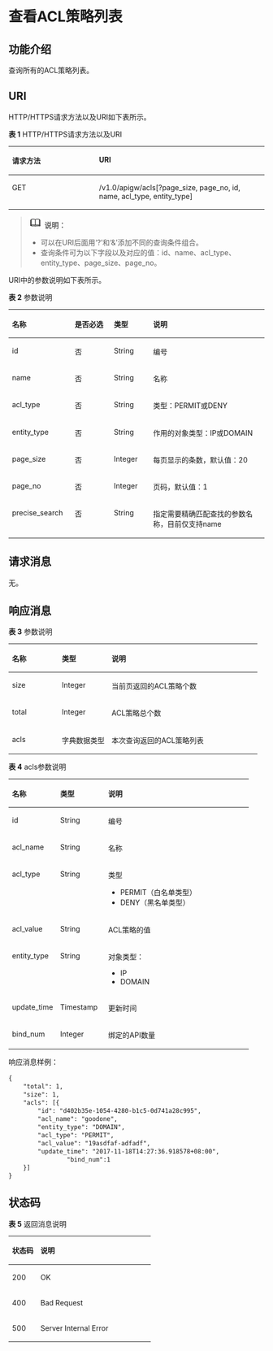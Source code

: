 # 查看ACL策略列表<a name="ZH-CN_TOPIC_0000001081976129"></a>

## 功能介绍<a name="zh-cn_topic_0118924502_section54506040"></a>

查询所有的ACL策略列表。

## URI<a name="zh-cn_topic_0118924502_section20792320"></a>

HTTP/HTTPS请求方法以及URI如下表所示。

**表 1**  HTTP/HTTPS请求方法以及URI

<a name="zh-cn_topic_0118924502_table49710652"></a>
<table><thead align="left"><tr id="zh-cn_topic_0118924502_row2321837"><th class="cellrowborder" valign="top" width="34%" id="mcps1.2.3.1.1"><p id="zh-cn_topic_0118924502_p53851113"><a name="zh-cn_topic_0118924502_p53851113"></a><a name="zh-cn_topic_0118924502_p53851113"></a>请求方法</p>
</th>
<th class="cellrowborder" valign="top" width="66%" id="mcps1.2.3.1.2"><p id="zh-cn_topic_0118924502_p66972893"><a name="zh-cn_topic_0118924502_p66972893"></a><a name="zh-cn_topic_0118924502_p66972893"></a>URI</p>
</th>
</tr>
</thead>
<tbody><tr id="zh-cn_topic_0118924502_row56095282"><td class="cellrowborder" valign="top" width="34%" headers="mcps1.2.3.1.1 "><p id="zh-cn_topic_0118924502_p47424016"><a name="zh-cn_topic_0118924502_p47424016"></a><a name="zh-cn_topic_0118924502_p47424016"></a>GET</p>
</td>
<td class="cellrowborder" valign="top" width="66%" headers="mcps1.2.3.1.2 "><p id="zh-cn_topic_0118924502_p16140062"><a name="zh-cn_topic_0118924502_p16140062"></a><a name="zh-cn_topic_0118924502_p16140062"></a>/v1.0/apigw/acls[?page_size, page_no, id, name, acl_type, entity_type]</p>
</td>
</tr>
</tbody>
</table>

>![](public_sys-resources/icon-note.gif) **说明：** 
>-   可以在URI后面用‘?’和‘&’添加不同的查询条件组合。
>-   查询条件可为以下字段以及对应的值：id、name、acl\_type、entity\_type、page\_size、page\_no。

URI中的参数说明如下表所示。

**表 2**  参数说明

<a name="zh-cn_topic_0118924502_table41548102"></a>
<table><thead align="left"><tr id="zh-cn_topic_0118924502_row34623372"><th class="cellrowborder" valign="top" width="24.48755124487551%" id="mcps1.2.5.1.1"><p id="zh-cn_topic_0118924502_p53029720"><a name="zh-cn_topic_0118924502_p53029720"></a><a name="zh-cn_topic_0118924502_p53029720"></a>名称</p>
</th>
<th class="cellrowborder" valign="top" width="15.308469153084694%" id="mcps1.2.5.1.2"><p id="zh-cn_topic_0118924502_p440089"><a name="zh-cn_topic_0118924502_p440089"></a><a name="zh-cn_topic_0118924502_p440089"></a>是否必选</p>
</th>
<th class="cellrowborder" valign="top" width="15.308469153084694%" id="mcps1.2.5.1.3"><p id="zh-cn_topic_0118924502_p35647287"><a name="zh-cn_topic_0118924502_p35647287"></a><a name="zh-cn_topic_0118924502_p35647287"></a>类型</p>
</th>
<th class="cellrowborder" valign="top" width="44.89551044895511%" id="mcps1.2.5.1.4"><p id="zh-cn_topic_0118924502_p1749145"><a name="zh-cn_topic_0118924502_p1749145"></a><a name="zh-cn_topic_0118924502_p1749145"></a>说明</p>
</th>
</tr>
</thead>
<tbody><tr id="zh-cn_topic_0118924502_row7463080"><td class="cellrowborder" valign="top" width="24.48755124487551%" headers="mcps1.2.5.1.1 "><p id="zh-cn_topic_0118924502_p529739"><a name="zh-cn_topic_0118924502_p529739"></a><a name="zh-cn_topic_0118924502_p529739"></a>id</p>
</td>
<td class="cellrowborder" valign="top" width="15.308469153084694%" headers="mcps1.2.5.1.2 "><p id="zh-cn_topic_0118924502_p42908907"><a name="zh-cn_topic_0118924502_p42908907"></a><a name="zh-cn_topic_0118924502_p42908907"></a>否</p>
</td>
<td class="cellrowborder" valign="top" width="15.308469153084694%" headers="mcps1.2.5.1.3 "><p id="zh-cn_topic_0118924502_p53069423"><a name="zh-cn_topic_0118924502_p53069423"></a><a name="zh-cn_topic_0118924502_p53069423"></a>String</p>
</td>
<td class="cellrowborder" valign="top" width="44.89551044895511%" headers="mcps1.2.5.1.4 "><p id="zh-cn_topic_0118924502_p3656000"><a name="zh-cn_topic_0118924502_p3656000"></a><a name="zh-cn_topic_0118924502_p3656000"></a>编号</p>
</td>
</tr>
<tr id="zh-cn_topic_0118924502_row32904000"><td class="cellrowborder" valign="top" width="24.48755124487551%" headers="mcps1.2.5.1.1 "><p id="zh-cn_topic_0118924502_p47978350"><a name="zh-cn_topic_0118924502_p47978350"></a><a name="zh-cn_topic_0118924502_p47978350"></a>name</p>
</td>
<td class="cellrowborder" valign="top" width="15.308469153084694%" headers="mcps1.2.5.1.2 "><p id="zh-cn_topic_0118924502_p61041181"><a name="zh-cn_topic_0118924502_p61041181"></a><a name="zh-cn_topic_0118924502_p61041181"></a>否</p>
</td>
<td class="cellrowborder" valign="top" width="15.308469153084694%" headers="mcps1.2.5.1.3 "><p id="zh-cn_topic_0118924502_p45388661"><a name="zh-cn_topic_0118924502_p45388661"></a><a name="zh-cn_topic_0118924502_p45388661"></a>String</p>
</td>
<td class="cellrowborder" valign="top" width="44.89551044895511%" headers="mcps1.2.5.1.4 "><p id="zh-cn_topic_0118924502_p52602909"><a name="zh-cn_topic_0118924502_p52602909"></a><a name="zh-cn_topic_0118924502_p52602909"></a>名称</p>
</td>
</tr>
<tr id="zh-cn_topic_0118924502_row3664134"><td class="cellrowborder" valign="top" width="24.48755124487551%" headers="mcps1.2.5.1.1 "><p id="zh-cn_topic_0118924502_p28359466"><a name="zh-cn_topic_0118924502_p28359466"></a><a name="zh-cn_topic_0118924502_p28359466"></a>acl_type</p>
</td>
<td class="cellrowborder" valign="top" width="15.308469153084694%" headers="mcps1.2.5.1.2 "><p id="zh-cn_topic_0118924502_p15415410"><a name="zh-cn_topic_0118924502_p15415410"></a><a name="zh-cn_topic_0118924502_p15415410"></a>否</p>
</td>
<td class="cellrowborder" valign="top" width="15.308469153084694%" headers="mcps1.2.5.1.3 "><p id="zh-cn_topic_0118924502_p40688711"><a name="zh-cn_topic_0118924502_p40688711"></a><a name="zh-cn_topic_0118924502_p40688711"></a>String</p>
</td>
<td class="cellrowborder" valign="top" width="44.89551044895511%" headers="mcps1.2.5.1.4 "><p id="zh-cn_topic_0118924502_p7451280"><a name="zh-cn_topic_0118924502_p7451280"></a><a name="zh-cn_topic_0118924502_p7451280"></a>类型：PERMIT或DENY</p>
</td>
</tr>
<tr id="zh-cn_topic_0118924502_row67061524"><td class="cellrowborder" valign="top" width="24.48755124487551%" headers="mcps1.2.5.1.1 "><p id="zh-cn_topic_0118924502_p63274343"><a name="zh-cn_topic_0118924502_p63274343"></a><a name="zh-cn_topic_0118924502_p63274343"></a>entity_type</p>
</td>
<td class="cellrowborder" valign="top" width="15.308469153084694%" headers="mcps1.2.5.1.2 "><p id="zh-cn_topic_0118924502_p24948130"><a name="zh-cn_topic_0118924502_p24948130"></a><a name="zh-cn_topic_0118924502_p24948130"></a>否</p>
</td>
<td class="cellrowborder" valign="top" width="15.308469153084694%" headers="mcps1.2.5.1.3 "><p id="zh-cn_topic_0118924502_p7532654"><a name="zh-cn_topic_0118924502_p7532654"></a><a name="zh-cn_topic_0118924502_p7532654"></a>String</p>
</td>
<td class="cellrowborder" valign="top" width="44.89551044895511%" headers="mcps1.2.5.1.4 "><p id="zh-cn_topic_0118924502_p6165234"><a name="zh-cn_topic_0118924502_p6165234"></a><a name="zh-cn_topic_0118924502_p6165234"></a>作用的对象类型：IP或DOMAIN</p>
</td>
</tr>
<tr id="zh-cn_topic_0118924502_row45249232"><td class="cellrowborder" valign="top" width="24.48755124487551%" headers="mcps1.2.5.1.1 "><p id="zh-cn_topic_0118924502_p41309167"><a name="zh-cn_topic_0118924502_p41309167"></a><a name="zh-cn_topic_0118924502_p41309167"></a>page_size</p>
</td>
<td class="cellrowborder" valign="top" width="15.308469153084694%" headers="mcps1.2.5.1.2 "><p id="zh-cn_topic_0118924502_p57708255"><a name="zh-cn_topic_0118924502_p57708255"></a><a name="zh-cn_topic_0118924502_p57708255"></a>否</p>
</td>
<td class="cellrowborder" valign="top" width="15.308469153084694%" headers="mcps1.2.5.1.3 "><p id="zh-cn_topic_0118924502_p43857096"><a name="zh-cn_topic_0118924502_p43857096"></a><a name="zh-cn_topic_0118924502_p43857096"></a>Integer</p>
</td>
<td class="cellrowborder" valign="top" width="44.89551044895511%" headers="mcps1.2.5.1.4 "><p id="zh-cn_topic_0118924502_p62763857"><a name="zh-cn_topic_0118924502_p62763857"></a><a name="zh-cn_topic_0118924502_p62763857"></a>每页显示的条数，默认值：20</p>
</td>
</tr>
<tr id="zh-cn_topic_0118924502_row28003801"><td class="cellrowborder" valign="top" width="24.48755124487551%" headers="mcps1.2.5.1.1 "><p id="zh-cn_topic_0118924502_p53715381"><a name="zh-cn_topic_0118924502_p53715381"></a><a name="zh-cn_topic_0118924502_p53715381"></a>page_no</p>
</td>
<td class="cellrowborder" valign="top" width="15.308469153084694%" headers="mcps1.2.5.1.2 "><p id="zh-cn_topic_0118924502_p55978630"><a name="zh-cn_topic_0118924502_p55978630"></a><a name="zh-cn_topic_0118924502_p55978630"></a>否</p>
</td>
<td class="cellrowborder" valign="top" width="15.308469153084694%" headers="mcps1.2.5.1.3 "><p id="zh-cn_topic_0118924502_p37975220"><a name="zh-cn_topic_0118924502_p37975220"></a><a name="zh-cn_topic_0118924502_p37975220"></a>Integer</p>
</td>
<td class="cellrowborder" valign="top" width="44.89551044895511%" headers="mcps1.2.5.1.4 "><p id="zh-cn_topic_0118924502_p56093990"><a name="zh-cn_topic_0118924502_p56093990"></a><a name="zh-cn_topic_0118924502_p56093990"></a>页码，默认值：1</p>
</td>
</tr>
<tr id="zh-cn_topic_0118924502_row114619568504"><td class="cellrowborder" valign="top" width="24.48755124487551%" headers="mcps1.2.5.1.1 "><p id="zh-cn_topic_0118924502_p814795675016"><a name="zh-cn_topic_0118924502_p814795675016"></a><a name="zh-cn_topic_0118924502_p814795675016"></a>precise_search</p>
</td>
<td class="cellrowborder" valign="top" width="15.308469153084694%" headers="mcps1.2.5.1.2 "><p id="zh-cn_topic_0118924502_p18147185612502"><a name="zh-cn_topic_0118924502_p18147185612502"></a><a name="zh-cn_topic_0118924502_p18147185612502"></a>否</p>
</td>
<td class="cellrowborder" valign="top" width="15.308469153084694%" headers="mcps1.2.5.1.3 "><p id="zh-cn_topic_0118924502_p3147135625016"><a name="zh-cn_topic_0118924502_p3147135625016"></a><a name="zh-cn_topic_0118924502_p3147135625016"></a>String</p>
</td>
<td class="cellrowborder" valign="top" width="44.89551044895511%" headers="mcps1.2.5.1.4 "><p id="zh-cn_topic_0118924502_p014785645017"><a name="zh-cn_topic_0118924502_p014785645017"></a><a name="zh-cn_topic_0118924502_p014785645017"></a>指定需要精确匹配查找的参数名称，目前仅支持name</p>
</td>
</tr>
</tbody>
</table>

## 请求消息<a name="zh-cn_topic_0118924502_section52913152"></a>

无。

## 响应消息<a name="zh-cn_topic_0118924502_section58106904"></a>

**表 3**  参数说明

<a name="zh-cn_topic_0118924502_table62046156"></a>
<table><thead align="left"><tr id="zh-cn_topic_0118924502_row49550150"><th class="cellrowborder" valign="top" width="20%" id="mcps1.2.4.1.1"><p id="zh-cn_topic_0118924502_p54139234"><a name="zh-cn_topic_0118924502_p54139234"></a><a name="zh-cn_topic_0118924502_p54139234"></a>名称</p>
</th>
<th class="cellrowborder" valign="top" width="20%" id="mcps1.2.4.1.2"><p id="zh-cn_topic_0118924502_p23201867"><a name="zh-cn_topic_0118924502_p23201867"></a><a name="zh-cn_topic_0118924502_p23201867"></a>类型</p>
</th>
<th class="cellrowborder" valign="top" width="60%" id="mcps1.2.4.1.3"><p id="zh-cn_topic_0118924502_p303080"><a name="zh-cn_topic_0118924502_p303080"></a><a name="zh-cn_topic_0118924502_p303080"></a>说明</p>
</th>
</tr>
</thead>
<tbody><tr id="zh-cn_topic_0118924502_row24549538"><td class="cellrowborder" valign="top" width="20%" headers="mcps1.2.4.1.1 "><p id="zh-cn_topic_0118924502_p42355552"><a name="zh-cn_topic_0118924502_p42355552"></a><a name="zh-cn_topic_0118924502_p42355552"></a>size</p>
</td>
<td class="cellrowborder" valign="top" width="20%" headers="mcps1.2.4.1.2 "><p id="zh-cn_topic_0118924502_p8247691"><a name="zh-cn_topic_0118924502_p8247691"></a><a name="zh-cn_topic_0118924502_p8247691"></a>Integer</p>
</td>
<td class="cellrowborder" valign="top" width="60%" headers="mcps1.2.4.1.3 "><p id="zh-cn_topic_0118924502_p64083210"><a name="zh-cn_topic_0118924502_p64083210"></a><a name="zh-cn_topic_0118924502_p64083210"></a>当前页返回的ACL策略个数</p>
</td>
</tr>
<tr id="zh-cn_topic_0118924502_row39877981"><td class="cellrowborder" valign="top" width="20%" headers="mcps1.2.4.1.1 "><p id="zh-cn_topic_0118924502_p8890998"><a name="zh-cn_topic_0118924502_p8890998"></a><a name="zh-cn_topic_0118924502_p8890998"></a>total</p>
</td>
<td class="cellrowborder" valign="top" width="20%" headers="mcps1.2.4.1.2 "><p id="zh-cn_topic_0118924502_p49082199"><a name="zh-cn_topic_0118924502_p49082199"></a><a name="zh-cn_topic_0118924502_p49082199"></a>Integer</p>
</td>
<td class="cellrowborder" valign="top" width="60%" headers="mcps1.2.4.1.3 "><p id="zh-cn_topic_0118924502_p16235177"><a name="zh-cn_topic_0118924502_p16235177"></a><a name="zh-cn_topic_0118924502_p16235177"></a>ACL策略总个数</p>
</td>
</tr>
<tr id="zh-cn_topic_0118924502_row11898867"><td class="cellrowborder" valign="top" width="20%" headers="mcps1.2.4.1.1 "><p id="zh-cn_topic_0118924502_p24284209"><a name="zh-cn_topic_0118924502_p24284209"></a><a name="zh-cn_topic_0118924502_p24284209"></a>acls</p>
</td>
<td class="cellrowborder" valign="top" width="20%" headers="mcps1.2.4.1.2 "><p id="zh-cn_topic_0118924502_p20863923"><a name="zh-cn_topic_0118924502_p20863923"></a><a name="zh-cn_topic_0118924502_p20863923"></a>字典数据类型</p>
</td>
<td class="cellrowborder" valign="top" width="60%" headers="mcps1.2.4.1.3 "><p id="zh-cn_topic_0118924502_p12256226"><a name="zh-cn_topic_0118924502_p12256226"></a><a name="zh-cn_topic_0118924502_p12256226"></a>本次查询返回的ACL策略列表</p>
</td>
</tr>
</tbody>
</table>

**表 4**  acls参数说明

<a name="zh-cn_topic_0118924502_table43197173"></a>
<table><thead align="left"><tr id="zh-cn_topic_0118924502_row67072250"><th class="cellrowborder" valign="top" width="20%" id="mcps1.2.4.1.1"><p id="zh-cn_topic_0118924502_p64143135"><a name="zh-cn_topic_0118924502_p64143135"></a><a name="zh-cn_topic_0118924502_p64143135"></a>名称</p>
</th>
<th class="cellrowborder" valign="top" width="20%" id="mcps1.2.4.1.2"><p id="zh-cn_topic_0118924502_p28211424"><a name="zh-cn_topic_0118924502_p28211424"></a><a name="zh-cn_topic_0118924502_p28211424"></a>类型</p>
</th>
<th class="cellrowborder" valign="top" width="60%" id="mcps1.2.4.1.3"><p id="zh-cn_topic_0118924502_p3424039"><a name="zh-cn_topic_0118924502_p3424039"></a><a name="zh-cn_topic_0118924502_p3424039"></a>说明</p>
</th>
</tr>
</thead>
<tbody><tr id="zh-cn_topic_0118924502_row8911705"><td class="cellrowborder" valign="top" width="20%" headers="mcps1.2.4.1.1 "><p id="zh-cn_topic_0118924502_p50759520"><a name="zh-cn_topic_0118924502_p50759520"></a><a name="zh-cn_topic_0118924502_p50759520"></a>id</p>
</td>
<td class="cellrowborder" valign="top" width="20%" headers="mcps1.2.4.1.2 "><p id="zh-cn_topic_0118924502_p17880484"><a name="zh-cn_topic_0118924502_p17880484"></a><a name="zh-cn_topic_0118924502_p17880484"></a>String</p>
</td>
<td class="cellrowborder" valign="top" width="60%" headers="mcps1.2.4.1.3 "><p id="zh-cn_topic_0118924502_p39033100"><a name="zh-cn_topic_0118924502_p39033100"></a><a name="zh-cn_topic_0118924502_p39033100"></a>编号</p>
</td>
</tr>
<tr id="zh-cn_topic_0118924502_row15753585"><td class="cellrowborder" valign="top" width="20%" headers="mcps1.2.4.1.1 "><p id="zh-cn_topic_0118924502_p972043"><a name="zh-cn_topic_0118924502_p972043"></a><a name="zh-cn_topic_0118924502_p972043"></a>acl_name</p>
</td>
<td class="cellrowborder" valign="top" width="20%" headers="mcps1.2.4.1.2 "><p id="zh-cn_topic_0118924502_p11626686"><a name="zh-cn_topic_0118924502_p11626686"></a><a name="zh-cn_topic_0118924502_p11626686"></a>String</p>
</td>
<td class="cellrowborder" valign="top" width="60%" headers="mcps1.2.4.1.3 "><p id="zh-cn_topic_0118924502_p2237489"><a name="zh-cn_topic_0118924502_p2237489"></a><a name="zh-cn_topic_0118924502_p2237489"></a>名称</p>
</td>
</tr>
<tr id="zh-cn_topic_0118924502_row20137402"><td class="cellrowborder" valign="top" width="20%" headers="mcps1.2.4.1.1 "><p id="zh-cn_topic_0118924502_p20516848"><a name="zh-cn_topic_0118924502_p20516848"></a><a name="zh-cn_topic_0118924502_p20516848"></a>acl_type</p>
</td>
<td class="cellrowborder" valign="top" width="20%" headers="mcps1.2.4.1.2 "><p id="zh-cn_topic_0118924502_p51252028"><a name="zh-cn_topic_0118924502_p51252028"></a><a name="zh-cn_topic_0118924502_p51252028"></a>String</p>
</td>
<td class="cellrowborder" valign="top" width="60%" headers="mcps1.2.4.1.3 "><p id="zh-cn_topic_0118924502_p57773571"><a name="zh-cn_topic_0118924502_p57773571"></a><a name="zh-cn_topic_0118924502_p57773571"></a>类型</p>
<a name="zh-cn_topic_0118924502_ul50200097"></a><a name="zh-cn_topic_0118924502_ul50200097"></a><ul id="zh-cn_topic_0118924502_ul50200097"><li>PERMIT（白名单类型）</li><li>DENY（黑名单类型）</li></ul>
</td>
</tr>
<tr id="zh-cn_topic_0118924502_row21540392"><td class="cellrowborder" valign="top" width="20%" headers="mcps1.2.4.1.1 "><p id="zh-cn_topic_0118924502_p67050197"><a name="zh-cn_topic_0118924502_p67050197"></a><a name="zh-cn_topic_0118924502_p67050197"></a>acl_value</p>
</td>
<td class="cellrowborder" valign="top" width="20%" headers="mcps1.2.4.1.2 "><p id="zh-cn_topic_0118924502_p62356895"><a name="zh-cn_topic_0118924502_p62356895"></a><a name="zh-cn_topic_0118924502_p62356895"></a>String</p>
</td>
<td class="cellrowborder" valign="top" width="60%" headers="mcps1.2.4.1.3 "><p id="zh-cn_topic_0118924502_p101249161544"><a name="zh-cn_topic_0118924502_p101249161544"></a><a name="zh-cn_topic_0118924502_p101249161544"></a>ACL策略的值</p>
</td>
</tr>
<tr id="zh-cn_topic_0118924502_row25475801"><td class="cellrowborder" valign="top" width="20%" headers="mcps1.2.4.1.1 "><p id="zh-cn_topic_0118924502_p50274025"><a name="zh-cn_topic_0118924502_p50274025"></a><a name="zh-cn_topic_0118924502_p50274025"></a>entity_type</p>
</td>
<td class="cellrowborder" valign="top" width="20%" headers="mcps1.2.4.1.2 "><p id="zh-cn_topic_0118924502_p45664242"><a name="zh-cn_topic_0118924502_p45664242"></a><a name="zh-cn_topic_0118924502_p45664242"></a>String</p>
</td>
<td class="cellrowborder" valign="top" width="60%" headers="mcps1.2.4.1.3 "><p id="zh-cn_topic_0118924502_p7816091"><a name="zh-cn_topic_0118924502_p7816091"></a><a name="zh-cn_topic_0118924502_p7816091"></a>对象类型：</p>
<a name="zh-cn_topic_0118924502_ul3235955"></a><a name="zh-cn_topic_0118924502_ul3235955"></a><ul id="zh-cn_topic_0118924502_ul3235955"><li>IP</li><li>DOMAIN</li></ul>
</td>
</tr>
<tr id="zh-cn_topic_0118924502_row10201070"><td class="cellrowborder" valign="top" width="20%" headers="mcps1.2.4.1.1 "><p id="zh-cn_topic_0118924502_p20980328"><a name="zh-cn_topic_0118924502_p20980328"></a><a name="zh-cn_topic_0118924502_p20980328"></a>update_time</p>
</td>
<td class="cellrowborder" valign="top" width="20%" headers="mcps1.2.4.1.2 "><p id="zh-cn_topic_0118924502_p21685027"><a name="zh-cn_topic_0118924502_p21685027"></a><a name="zh-cn_topic_0118924502_p21685027"></a>Timestamp</p>
</td>
<td class="cellrowborder" valign="top" width="60%" headers="mcps1.2.4.1.3 "><p id="zh-cn_topic_0118924502_p11656775"><a name="zh-cn_topic_0118924502_p11656775"></a><a name="zh-cn_topic_0118924502_p11656775"></a>更新时间</p>
</td>
</tr>
<tr id="zh-cn_topic_0118924502_row37491016615"><td class="cellrowborder" valign="top" width="20%" headers="mcps1.2.4.1.1 "><p id="zh-cn_topic_0118924502_p52361752033"><a name="zh-cn_topic_0118924502_p52361752033"></a><a name="zh-cn_topic_0118924502_p52361752033"></a>bind_num</p>
</td>
<td class="cellrowborder" valign="top" width="20%" headers="mcps1.2.4.1.2 "><p id="zh-cn_topic_0118924502_p12236185032"><a name="zh-cn_topic_0118924502_p12236185032"></a><a name="zh-cn_topic_0118924502_p12236185032"></a>Integer</p>
</td>
<td class="cellrowborder" valign="top" width="60%" headers="mcps1.2.4.1.3 "><p id="zh-cn_topic_0118924502_p17236557312"><a name="zh-cn_topic_0118924502_p17236557312"></a><a name="zh-cn_topic_0118924502_p17236557312"></a>绑定的API数量</p>
</td>
</tr>
</tbody>
</table>

响应消息样例：

```
{
	"total": 1,
	"size": 1,
	"acls": [{
		"id": "d402b35e-1054-4280-b1c5-0d741a28c995",
		"acl_name": "goodone",
		"entity_type": "DOMAIN",
		"acl_type": "PERMIT",
		"acl_value": "19asdfaf-adfadf",
		"update_time": "2017-11-18T14:27:36.918578+08:00",
                "bind_num":1
	}]
}
```

## 状态码<a name="zh-cn_topic_0118924502_section6456322"></a>

**表 5**  返回消息说明

<a name="zh-cn_topic_0118924502_table7663352"></a>
<table><thead align="left"><tr id="zh-cn_topic_0118924502_row65346335"><th class="cellrowborder" valign="top" width="20%" id="mcps1.2.3.1.1"><p id="zh-cn_topic_0118924502_p58561797"><a name="zh-cn_topic_0118924502_p58561797"></a><a name="zh-cn_topic_0118924502_p58561797"></a>状态码</p>
</th>
<th class="cellrowborder" valign="top" width="80%" id="mcps1.2.3.1.2"><p id="zh-cn_topic_0118924502_p45885123"><a name="zh-cn_topic_0118924502_p45885123"></a><a name="zh-cn_topic_0118924502_p45885123"></a>说明</p>
</th>
</tr>
</thead>
<tbody><tr id="zh-cn_topic_0118924502_row25707522"><td class="cellrowborder" valign="top" width="20%" headers="mcps1.2.3.1.1 "><p id="zh-cn_topic_0118924502_p1934570"><a name="zh-cn_topic_0118924502_p1934570"></a><a name="zh-cn_topic_0118924502_p1934570"></a>200</p>
</td>
<td class="cellrowborder" valign="top" width="80%" headers="mcps1.2.3.1.2 "><p id="zh-cn_topic_0118924502_p22482466"><a name="zh-cn_topic_0118924502_p22482466"></a><a name="zh-cn_topic_0118924502_p22482466"></a>OK</p>
</td>
</tr>
<tr id="zh-cn_topic_0118924502_row1015603"><td class="cellrowborder" valign="top" width="20%" headers="mcps1.2.3.1.1 "><p id="zh-cn_topic_0118924502_p15155047"><a name="zh-cn_topic_0118924502_p15155047"></a><a name="zh-cn_topic_0118924502_p15155047"></a>400</p>
</td>
<td class="cellrowborder" valign="top" width="80%" headers="mcps1.2.3.1.2 "><p id="zh-cn_topic_0118924502_p19599295"><a name="zh-cn_topic_0118924502_p19599295"></a><a name="zh-cn_topic_0118924502_p19599295"></a>Bad Request</p>
</td>
</tr>
<tr id="zh-cn_topic_0118924502_row42175932"><td class="cellrowborder" valign="top" width="20%" headers="mcps1.2.3.1.1 "><p id="zh-cn_topic_0118924502_p60807366"><a name="zh-cn_topic_0118924502_p60807366"></a><a name="zh-cn_topic_0118924502_p60807366"></a>500</p>
</td>
<td class="cellrowborder" valign="top" width="80%" headers="mcps1.2.3.1.2 "><p id="zh-cn_topic_0118924502_p6744143"><a name="zh-cn_topic_0118924502_p6744143"></a><a name="zh-cn_topic_0118924502_p6744143"></a>Server Internal Error</p>
</td>
</tr>
</tbody>
</table>

